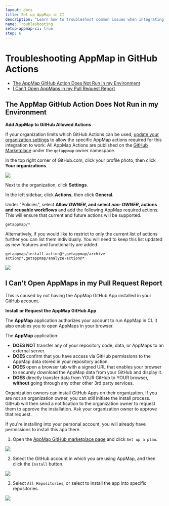 ```yaml
---
layout: docs
title: Set up AppMap in CI
description: "Learn how to troubleshoot common issues when integrating AppMap into your GitHub Actions."
name: Troubleshooting
setup-appmap-ci: true
step: 6
---
```


# Troubleshooting AppMap in GitHub Actions <!-- omit in toc -->

- [The AppMap GitHub Action Does Not Run in my Environment](#the-appmap-github-action-does-not-run-in-my-environment)
- [I Can't Open AppMaps in my Pull Request Report](#i-cant-open-appmaps-in-my-pull-request-report)

## The AppMap GitHub Action Does Not Run in my Environment

**Add AppMap to GitHub Allowed Actions**

If your organization limits which GitHub Actions can be used, [update your organization settings](https://docs.github.com/en/organizations/managing-organization-settings/disabling-or-limiting-github-actions-for-your-organization#allowing-select-actions-and-reusable-workflows-to-run) to allow the specific AppMap actions required for this integration to work. All AppMap Actions are published on the [GitHub Marketplace](https://github.com/marketplace?type=actions&query=getappmap+) under the `getappmap` owner namespace.

In the top right corner of GitHub.com, click your profile photo, then click **Your organizations**.

<img class="video-screenshot" src="/assets/img/docs/github-your-organizations.webp"/> 

Next to the organization, click **Settings**.

In the left sidebar, click **Actions**, then click **General**.

Under "Policies", select **Allow _OWNER_, and select _non-OWNER_, actions and reusable workflows** and add the following AppMap required actions. This will ensure that current and future actions will be supported. 

```
getappmap/*
```

Alternatively, if you would like to restrict to only the current list of actions further you can list them individually. You will need to keep this list updated as new features and functionality are added. 
```
getappmap/install-action@*,getappmap/archive-action@*,getappmap/analyze-action@*
```

<img class="video-screenshot" src="/assets/img/docs/gh-action/action-permissions.webp"/> 

## I Can't Open AppMaps in my Pull Request Report

This is caused by not having the AppMap GitHub App installed in your GitHub account.

**Install or Request the AppMap GitHub App**

The **AppMap** application authorizes your account to run AppMap in CI. It also enables you to open AppMaps in your browser.

The **AppMap** application:

- **DOES NOT** transfer any of your repository code, data, or AppMaps to an external server.  
- **DOES** confirm that you have access via GitHub permissions to the AppMap data stored in your repository action.  
- **DOES** open a browser tab with a signed URL that enables your browser to securely download the AppMap data from your GitHub and display it.  
- **DOES** directly transfer data from YOUR GitHub to YOUR browser, **without** going through any other other 3rd party services.  

Organization owners can install GitHub Apps on their organization. If you are not an organization owner, you can still initiate the install process. GitHub will then send a notification to the organization owner to request them to approve the installation. Ask your organization owner to approve that request.

If you're installing into your personal account, you will already have permissions to install this app there.

1) Open the [AppMap GitHub marketplace page](https://github.com/marketplace/get-appmap) and click `Set up a plan`.

<img class="video-screenshot" src="/assets/img/docs/gh-action/marketplace-page.webp"/>

2) Select the GitHub account in which you are using AppMap, and then click the `Install` button.

<img class="video-screenshot" src="/assets/img/docs/gh-action/account-selection.webp"/>

3) Select `All Repositories`, or select to install the app into specific repositories.

<img class="video-screenshot" src="/assets/img/docs/gh-action/select-repos.webp"/> 
